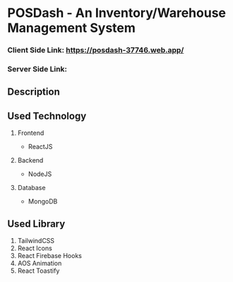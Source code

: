 # POSDash - An Inventory/Warehouse Management System

### Client Side Link: https://posdash-37746.web.app/

### Server Side Link:

## Description

## Used Technology

1. Frontend

   - ReactJS

2. Backend

   - NodeJS

3. Database
   - MongoDB

## Used Library

1. TailwindCSS
2. React Icons
3. React Firebase Hooks
4. AOS Animation
5. React Toastify

